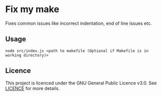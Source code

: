 # Fix my make

Fixes common issues like incorrect indentation, end of line issues etc.

## Usage

```
node src/index.js <path to makefile (Optional if Makefile is in working directory)>
```

## Licence

This project is licenced under the GNU General Public Licence v3.0. See [LICENCE](LICENCE) for more details.
